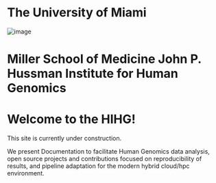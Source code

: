 # The University of Miami 
![image](https://github.com/hihg-um/hihg-um.github.io/assets/3654160/ba4160bd-8206-4f2b-9da4-2ad31c19c02b)
# Miller School of Medicine John P. Hussman Institute for Human Genomics

# Welcome to the HIHG! 

This site is currently under construction.

We present Documentation to facilitate Human Genomics data analysis, open source projects and contributions focused on reproducibility of results, and pipeline adaptation for the modern hybrid cloud/hpc environment.
